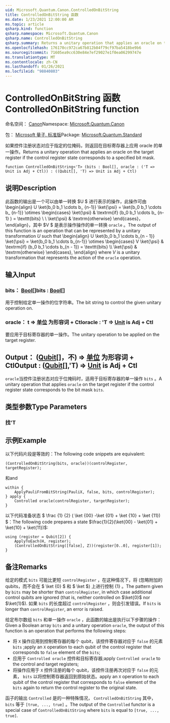 ```yaml
---
uid: Microsoft.Quantum.Canon.ControlledOnBitString
title: ControlledOnBitString 函数
ms.date: 1/23/2021 12:00:00 AM
ms.topic: article
qsharp.kind: function
qsharp.namespace: Microsoft.Quantum.Canon
qsharp.name: ControlledOnBitString
qsharp.summary: Returns a unitary operation that applies an oracle on the target register if the control register state corresponds to a specified bit mask.
ms.openlocfilehash: 176170cc972ca67b812b84f79cf97ba5418be9b6
ms.sourcegitcommit: 71605ea9cc630e84e7ef29027e1f0ea06299747e
ms.translationtype: MT
ms.contentlocale: zh-CN
ms.lasthandoff: 01/26/2021
ms.locfileid: "98840803"
---
```

# <a name="controlledonbitstring-function"></a><span data-ttu-id="bd013-102">ControlledOnBitString 函数</span><span class="sxs-lookup"><span data-stu-id="bd013-102">ControlledOnBitString function</span></span>

<span data-ttu-id="bd013-103">命名空间： [Canon](xref:Microsoft.Quantum.Canon)</span><span class="sxs-lookup"><span data-stu-id="bd013-103">Namespace: [Microsoft.Quantum.Canon](xref:Microsoft.Quantum.Canon)</span></span>

<span data-ttu-id="bd013-104">包： [Microsoft 量子. 标准版](https://nuget.org/packages/Microsoft.Quantum.Standard)</span><span class="sxs-lookup"><span data-stu-id="bd013-104">Package: [Microsoft.Quantum.Standard](https://nuget.org/packages/Microsoft.Quantum.Standard)</span></span>


<span data-ttu-id="bd013-105">如果控件注册状态对应于指定的位掩码，则返回在目标寄存器上应用 oracle 的单一操作。</span><span class="sxs-lookup"><span data-stu-id="bd013-105">Returns a unitary operation that applies an oracle on the target register if the control register state corresponds to a specified bit mask.</span></span>

```qsharp
function ControlledOnBitString<'T> (bits : Bool[], oracle : ('T => Unit is Adj + Ctl)) : ((Qubit[], 'T) => Unit is Adj + Ctl)
```


## <a name="description"></a><span data-ttu-id="bd013-106">说明</span><span class="sxs-lookup"><span data-stu-id="bd013-106">Description</span></span>

<span data-ttu-id="bd013-107">此函数的输出是一个可以由单一转换 $U $ 进行表示的操作，此操作可由 \begin{align} U \ket{b_0 b_1 \cdots b_ {n-1}} \ket{\psi} = \ket{b_0 b_1 \cdots b_ {n-1}} \otimes \begin{cases} \ket{\psi} & \textrm{if} (b_0 b_1 \cdots b_ {n-1} ) = \texttt{bits} \\ \\ \ket{\psi} & \textrm{otherwise} \end{cases}，\end{align}，其中 $V $ 是表示操作操作的单一转换 `oracle` 。</span><span class="sxs-lookup"><span data-stu-id="bd013-107">The output of this function is an operation that can be represented by a unitary transformation $U$ such that \begin{align} U \ket{b_0 b_1 \cdots b_{n - 1}} \ket{\psi} = \ket{b_0 b_1 \cdots b_{n-1}} \otimes \begin{cases} V \ket{\psi} & \textrm{if} (b_0 b_1 \cdots b_{n - 1}) = \texttt{bits} \\\\ \ket{\psi} & \textrm{otherwise} \end{cases}, \end{align} where $V$ is a unitary transformation that represents the action of the `oracle` operation.</span></span>

## <a name="input"></a><span data-ttu-id="bd013-108">输入</span><span class="sxs-lookup"><span data-stu-id="bd013-108">Input</span></span>

### <a name="bits--bool"></a><span data-ttu-id="bd013-109">bits： [Bool](xref:microsoft.quantum.lang-ref.bool)[]</span><span class="sxs-lookup"><span data-stu-id="bd013-109">bits : [Bool](xref:microsoft.quantum.lang-ref.bool)[]</span></span>

<span data-ttu-id="bd013-110">用于控制给定单一操作的位字符串。</span><span class="sxs-lookup"><span data-stu-id="bd013-110">The bit string to control the given unitary operation on.</span></span>


### <a name="oracle--t--unit--is-adj--ctl"></a><span data-ttu-id="bd013-111">oracle： t => [单位](xref:microsoft.quantum.lang-ref.unit)  为形容词 + Ctl</span><span class="sxs-lookup"><span data-stu-id="bd013-111">oracle : 'T => [Unit](xref:microsoft.quantum.lang-ref.unit)  is Adj + Ctl</span></span>

<span data-ttu-id="bd013-112">要应用于目标寄存器的单一操作。</span><span class="sxs-lookup"><span data-stu-id="bd013-112">The unitary operation to be applied on the target register.</span></span>



## <a name="output--qubitt--unit--is-adj--ctl"></a><span data-ttu-id="bd013-113">Output： ([Qubit](xref:microsoft.quantum.lang-ref.qubit)[]，不) => [单位](xref:microsoft.quantum.lang-ref.unit)  为形容词 + Ctl</span><span class="sxs-lookup"><span data-stu-id="bd013-113">Output : ([Qubit](xref:microsoft.quantum.lang-ref.qubit)[],'T) => [Unit](xref:microsoft.quantum.lang-ref.unit)  is Adj + Ctl</span></span>

<span data-ttu-id="bd013-114">`oracle`当控件注册状态对应于位掩码时，适用于目标寄存器的单一操作 `bits` 。</span><span class="sxs-lookup"><span data-stu-id="bd013-114">A unitary operation that applies `oracle` on the target register if the control register state corresponds to the bit mask `bits`.</span></span>

## <a name="type-parameters"></a><span data-ttu-id="bd013-115">类型参数</span><span class="sxs-lookup"><span data-stu-id="bd013-115">Type Parameters</span></span>

### <a name="t"></a><span data-ttu-id="bd013-116">找</span><span class="sxs-lookup"><span data-stu-id="bd013-116">'T</span></span>



## <a name="example"></a><span data-ttu-id="bd013-117">示例</span><span class="sxs-lookup"><span data-stu-id="bd013-117">Example</span></span>

<span data-ttu-id="bd013-118">以下代码片段是等效的：</span><span class="sxs-lookup"><span data-stu-id="bd013-118">The following code snippets are equivalent:</span></span>

```qsharp
(ControlledOnBitString(bits, oracle))(controlRegister, targetRegister);
```

<span data-ttu-id="bd013-119">和</span><span class="sxs-lookup"><span data-stu-id="bd013-119">and</span></span>

```qsharp
within {
    ApplyPauliFromBitString(PauliX, false, bits, controlRegister);
} apply {
    Controlled oracle(controlRegister, targetRegister);
}
```

<span data-ttu-id="bd013-120">以下代码准备状态 $ \frac {1} {2} ( \ket {00} -\ket {01} + \ket {10} + \ket {11}) $：</span><span class="sxs-lookup"><span data-stu-id="bd013-120">The following code prepares a state $\frac{1}{2}(\ket{00} - \ket{01} + \ket{10} + \ket{11})$:</span></span>

```qsharp
using (register = Qubit[2]) {
    ApplyToEach(H, register);
    (ControlledOnBitString([false], Z))(register[0..0], register[1]);
}
```

## <a name="remarks"></a><span data-ttu-id="bd013-121">备注</span><span class="sxs-lookup"><span data-stu-id="bd013-121">Remarks</span></span>

<span data-ttu-id="bd013-122">给定的模式 `bits` 可能比更短 `controlRegister` ，在这种情况下，将 (忽略附加的 qubits，而不会在 $ \ket {0} $ 和 $ \ket $) 上进行控制 {1} 。</span><span class="sxs-lookup"><span data-stu-id="bd013-122">The pattern given by `bits` may be shorter than `controlRegister`, in which case additional control qubits are ignored (that is, neither controlled on $\ket{0}$ nor $\ket{1}$).</span></span>
<span data-ttu-id="bd013-123">如果 `bits` 的长度超过 `controlRegister` ，则会引发错误。</span><span class="sxs-lookup"><span data-stu-id="bd013-123">If `bits` is longer than `controlRegister`, an error is raised.</span></span>

<span data-ttu-id="bd013-124">给定布尔数组 `bits` 和单一操作 `oracle` ，此函数的输出是执行以下步骤的操作：</span><span class="sxs-lookup"><span data-stu-id="bd013-124">Given a Boolean array `bits` and a unitary operation `oracle`, the output of this function is an operation that performs the following steps:</span></span>

* <span data-ttu-id="bd013-125">将 `X` 操作应用到控制寄存器的每个 qubit，该控件寄存器对应于 `false` 的元素 `bits` ;</span><span class="sxs-lookup"><span data-stu-id="bd013-125">apply an `X` operation to each qubit of the control register that corresponds to `false` element of the `bits`;</span></span>
* <span data-ttu-id="bd013-126">应用于 `Controlled oracle` 控件和目标寄存器;</span><span class="sxs-lookup"><span data-stu-id="bd013-126">apply `Controlled oracle` to the control and target registers;</span></span>
* <span data-ttu-id="bd013-127">将操作应用于 `X` 控件注册的每个 qubit，该控件注册再次对应于 `false` 的元素， `bits` 以将控制寄存器返回到原始状态。</span><span class="sxs-lookup"><span data-stu-id="bd013-127">apply an `X` operation to each qubit of the control register that corresponds to `false` element of the `bits` again to return the control register to the original state.</span></span>

<span data-ttu-id="bd013-128">函子的输出 `Controlled` 是的一种特殊情况， `ControlledOnBitString` 其中， `bits` 等于 `[true, ..., true]` 。</span><span class="sxs-lookup"><span data-stu-id="bd013-128">The output of the `Controlled` functor is a special case of `ControlledOnBitString` where `bits` is equal to `[true, ..., true]`.</span></span>